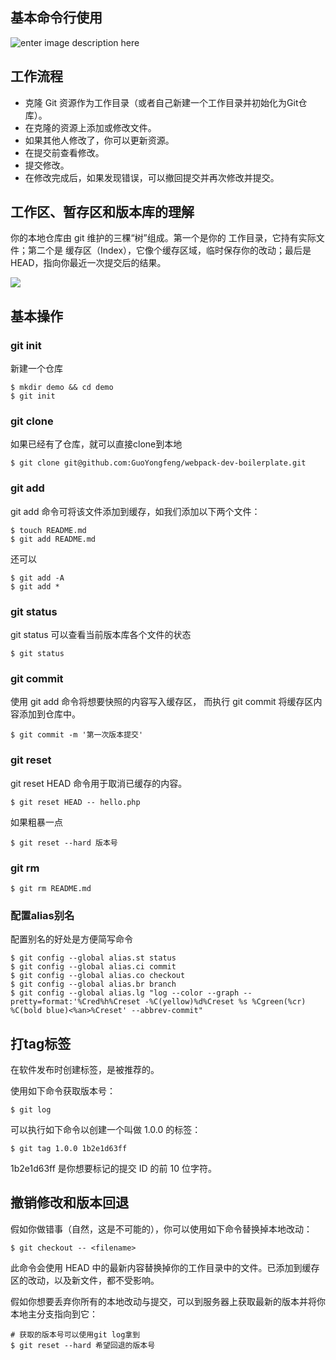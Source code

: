 ## 基本命令行使用


![enter image description here](http://www.ruanyifeng.com/blogimg/asset/2015/bg2015120901.png)


## 工作流程

- 克隆 Git 资源作为工作目录（或者自己新建一个工作目录并初始化为Git仓库）。
- 在克隆的资源上添加或修改文件。
- 如果其他人修改了，你可以更新资源。
- 在提交前查看修改。
- 提交修改。
- 在修改完成后，如果发现错误，可以撤回提交并再次修改并提交。


## 工作区、暂存区和版本库的理解
你的本地仓库由 git 维护的三棵“树”组成。第一个是你的 工作目录，它持有实际文件；第二个是 缓存区（Index），它像个缓存区域，临时保存你的改动；最后是 HEAD，指向你最近一次提交后的结果。

<img src="../images/git/flow.png" />

## 基本操作

### git init

新建一个仓库

``` shell
$ mkdir demo && cd demo
$ git init
```
### git clone
如果已经有了仓库，就可以直接clone到本地

``` shell
$ git clone git@github.com:GuoYongfeng/webpack-dev-boilerplate.git
```

### git add
git add 命令可将该文件添加到缓存，如我们添加以下两个文件：

``` shell
$ touch README.md
$ git add README.md
```
还可以
```
$ git add -A
$ git add *
```

### git status

git status 可以查看当前版本库各个文件的状态
```
$ git status
```

### git commit
使用 git add 命令将想要快照的内容写入缓存区， 而执行 git commit 将缓存区内容添加到仓库中。

```
$ git commit -m '第一次版本提交'
```

### git reset
git reset HEAD 命令用于取消已缓存的内容。
```
$ git reset HEAD -- hello.php
```

如果粗暴一点
```
$ git reset --hard 版本号
```

### git rm
```
$ git rm README.md
```

### 配置alias别名

配置别名的好处是方便简写命令

```
$ git config --global alias.st status
$ git config --global alias.ci commit
$ git config --global alias.co checkout
$ git config --global alias.br branch
$ git config --global alias.lg "log --color --graph --pretty=format:'%Cred%h%Creset -%C(yellow)%d%Creset %s %Cgreen(%cr) %C(bold blue)<%an>%Creset' --abbrev-commit"
```



## 打tag标签

在软件发布时创建标签，是被推荐的。

使用如下命令获取版本号：
```
$ git log
```

可以执行如下命令以创建一个叫做 1.0.0 的标签：
```
$ git tag 1.0.0 1b2e1d63ff
```

1b2e1d63ff 是你想要标记的提交 ID 的前 10 位字符。

## 撤销修改和版本回退

假如你做错事（自然，这是不可能的），你可以使用如下命令替换掉本地改动：
```
$ git checkout -- <filename>
```

此命令会使用 HEAD 中的最新内容替换掉你的工作目录中的文件。已添加到缓存区的改动，以及新文件，都不受影响。

假如你想要丢弃你所有的本地改动与提交，可以到服务器上获取最新的版本并将你本地主分支指向到它：
```
# 获取的版本号可以使用git log拿到
$ git reset --hard 希望回退的版本号
```

